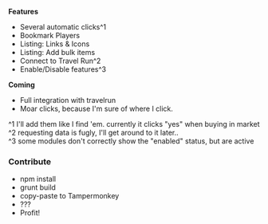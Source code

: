 **Features**
- Several automatic clicks^1
- Bookmark Players
- Listing: Links & Icons
- Listing: Add bulk items
- Connect to Travel Run^2
- Enable/Disable features^3

**Coming**
- Full integration with travelrun
- Moar clicks, because I'm sure of where I click.

\^1 I'll add them like I find 'em. currently it clicks "yes" when buying in market  
\^2 requesting data is fugly, I'll get around to it later..  
\^3 some modules don't correctly show the "enabled" status, but are active  

### Contribute
- npm install
- grunt build
- copy-paste to Tampermonkey
- ???
- Profit!

